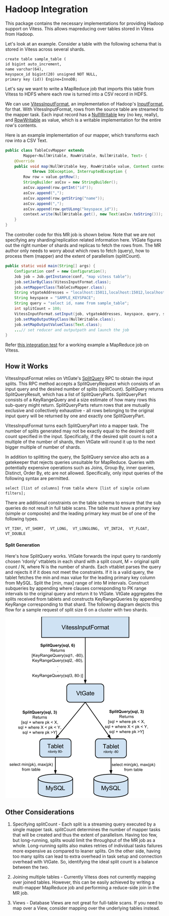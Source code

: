 # Hadoop Integration

This package contains the necessary implementations for providing Hadoop support on Vitess. This allows mapreducing over tables stored in Vitess from Hadoop. 

Let's look at an example. Consider a table with the following schema that is stored in Vitess across several shards.

```
create table sample_table (
id bigint auto_increment,
name varchar(64),
keyspace_id bigint(20) unsigned NOT NULL,
primary key (id)) Engine=InnoDB;
```

Let's say we want to write a MapReduce job that imports this table from Vitess to HDFS where each row is turned into a CSV record in HDFS. 

We can use [VitessInputFormat](https://github.com/youtube/vitess/blob/master/java/hadoop/src/main/java/io/vitess/hadoop/VitessInputFormat.java), an implementation of Hadoop's [InputFormat](http://hadoop.apache.org/docs/stable/api/org/apache/hadoop/mapred/InputFormat.html), for that. With VitessInputFormat, rows from the source table are streamed to the mapper task. Each input record has a [NullWritable](https://hadoop.apache.org/docs/r2.2.0/api/org/apache/hadoop/io/NullWritable.html) key (no key, really), and [RowWritable](https://github.com/youtube/vitess/blob/master/java/hadoop/src/main/java/io/vitess/hadoop/RowWritable.java) as value, which is a writable implementation for the entire row's contents.

Here is an example implementation of our mapper, which transforms each row into a CSV Text. 

```java
public class TableCsvMapper extends
		Mapper<NullWritable, RowWritable, NullWritable, Text> {
	@Override
	public void map(NullWritable key, RowWritable value, Context context)
			throws IOException, InterruptedException {
		Row row = value.getRow();
		StringBuilder asCsv = new StringBuilder();
		asCsv.append(row.getInt("id"));
		asCsv.append(",");
		asCsv.append(row.getString("name"));
		asCsv.append(",");
		asCsv.append(row.getULong("keyspace_id"));
		context.write(NullWritable.get(), new Text(asCsv.toString()));
	}
}
```

The controller code for this MR job is shown below. Note that we are not specifying any sharding/replication related information here. VtGate figures out the right number of shards and replicas to fetch the rows from. The MR author only needs to worry about which rows to fetch (query), how to process them (mapper) and the extent of parallelism (splitCount).

```java
public static void main(String[] args) {
	Configuration conf = new Configuration();
	Job job = Job.getInstance(conf, "map vitess table");
	job.setJarByClass(VitessInputFormat.class);
	job.setMapperClass(TableCsvMapper.class);
	String vtgateAddresses = "localhost:15011,localhost:15012,localhost:15013";
	String keyspace = "SAMPLE_KEYSPACE";
	String query = "select id, name from sample_table";
	int splitCount = 100;
	VitessInputFormat.setInput(job, vtgateAddresses, keyspace, query, splitCount);
	job.setMapOutputKeyClass(NullWritable.class);
	job.setMapOutputValueClass(Text.class);
	...// set reducer and outputpath and launch the job
}
```

Refer [this integration test](https://github.com/youtube/vitess/blob/master/java/hadoop/src/test/java/io/vitess/hadoop/MapReduceIT.java) for a working example a MapReduce job on Vitess.

## How it Works

VitessInputFormat relies on VtGate's [SplitQuery](https://github.com/youtube/vitess/blob/21515f5c1a85c0054ddf7d2ff068702670ab93b5/proto/vtgateservice.proto#L98) RPC to obtain the input splits. This RPC method accepts a SplitQueryRequest which consists of an input query and the desired number of splits (splitCount). SplitQuery returns SplitQueryResult, which has a list of SplitQueryParts. SplitQueryPart consists of a KeyRangeQuery and a size estimate of how many rows this sub-query might return. SplitQueryParts return rows that are mutually exclusive and collectively exhaustive - all rows belonging to the original input query will be returned by one and exactly one SplitQueryPart.

VitessInputFormat turns each SplitQueryPart into a mapper task. The number of splits generated may not be exactly equal to the desired split count specified in the input. Specifically, if the desired split count is not a multiple of the number of shards, then VtGate will round it up to the next bigger multiple of number of shards.

In addition to splitting the query, the SplitQuery service also acts as a gatekeeper that rejects queries unsuitable for MapReduce. Queries with potentially expensive operations such as Joins, Group By, inner queries, Distinct, Order By, etc are not allowed. Specifically, only input queries of the following syntax are permitted.

```
select [list of columns] from table where [list of simple column filters];
```

There are additional constraints on the table schema to ensure that the sub queries do not result in full table scans. The table must have a primary key (simple or composite) and the leading primary key must be of one of the following types.
```
VT_TINY, VT_SHORT,  VT_LONG,  VT_LONGLONG,  VT_INT24,  VT_FLOAT,  VT_DOUBLE
```

#### Split Generation

Here's how SplitQuery works. VtGate forwards the input query to randomly chosen ‘rdonly’ vttablets in each shard with a split count, M = original split count / N, where N is the number of shards. Each vttablet parses the query and rejects it if it does not meet the constraints. If it is a valid query, the tablet fetches the min and max value for the leading primary key column from MySQL. Split the [min, max] range of into M intervals. Construct subqueries by appending where clauses corresponding to PK range intervals to the original query and return it to VtGate. VtGate aggregates the splits received from tablets and constructs KeyRangeQueries by appending KeyRange corresponding to that shard. The following diagram depicts this flow for a sample request of split size 6 on a cluster with two shards.

![Image](SplitQuery.png)

## Other Considerations

1. Specifying splitCount - Each split is a streaming query executed by a single mapper task. splitCount determines the number of mapper tasks that will be created and thus the extent of parallelism. Having too few, but long-running, splits would limit the throughput of the MR job as a whole. Long-running splits also makes retries of individual tasks failures more expensive as compared to leaner splits. On the other side, having too many splits can lead to extra overhead in task setup and connection overhead with VtGate. So, identifying the ideal split count is a balance between the two.

2. Joining multiple tables - Currently Vitess does not currently mapping over joined tables. However, this can be easily achieved by writing a multi-mapper MapReduce job and performing a reduce-side join in the MR job.

3. Views - Database Views are not great for full-table scans. If you need to map over a View, consider mapping over the underlying tables instead.







